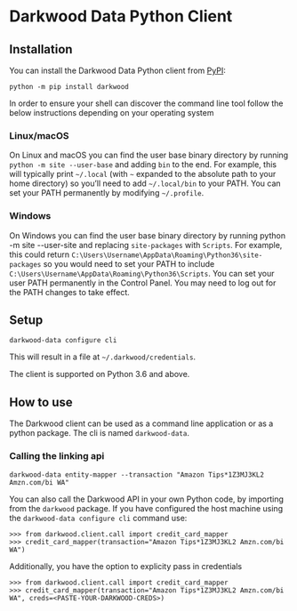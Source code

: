 # Darkwood Data Python Client


## Installation

You can install the Darkwood Data Python client from [PyPI](https://pypi.org/project/realpython-reader/):

    python -m pip install darkwood

In order to ensure your shell can discover the command line tool follow the below instructions depending on your operating system

### Linux/macOS
On Linux and macOS you can find the user base binary directory by running `python -m site --user-base` and adding `bin` to the end. For example, this will typically print `~/.local` (with `~` expanded to the absolute path to your home directory) so you’ll need to add `~/.local/bin` to your PATH. You can set your PATH permanently by modifying `~/.profile`.

### Windows
On Windows you can find the user base binary directory by running python -m site --user-site and replacing `site-packages` with `Scripts`. For example, this could return `C:\Users\Username\AppData\Roaming\Python36\site-packages` so you would need to set your PATH to include `C:\Users\Username\AppData\Roaming\Python36\Scripts`. You can set your user PATH permanently in the Control Panel. You may need to log out for the PATH changes to take effect.

## Setup
    darkwood-data configure cli
This will result in a file at `~/.darkwood/credentials`.

The client is supported on Python 3.6 and above.

## How to use

The Darkwood client can be used as a command line application or as a python package.
The cli is named `darkwood-data`. 

### Calling the linking api

    darkwood-data entity-mapper --transaction "Amazon Tips*1Z3MJ3KL2 Amzn.com/bi WA"


You can also call the Darkwood API in your own Python code, by importing from the `darkwood` package.
If you have configured the host machine using the `darkwood-data configure cli` command use:

    >>> from darkwood.client.call import credit_card_mapper
    >>> credit_card_mapper(transaction="Amazon Tips*1Z3MJ3KL2 Amzn.com/bi WA")

Additionally, you have the option to explicity pass in credentials

    >>> from darkwood.client.call import credit_card_mapper
    >>> credit_card_mapper(transaction="Amazon Tips*1Z3MJ3KL2 Amzn.com/bi WA", creds=<PASTE-YOUR-DARKWOOD-CREDS>)